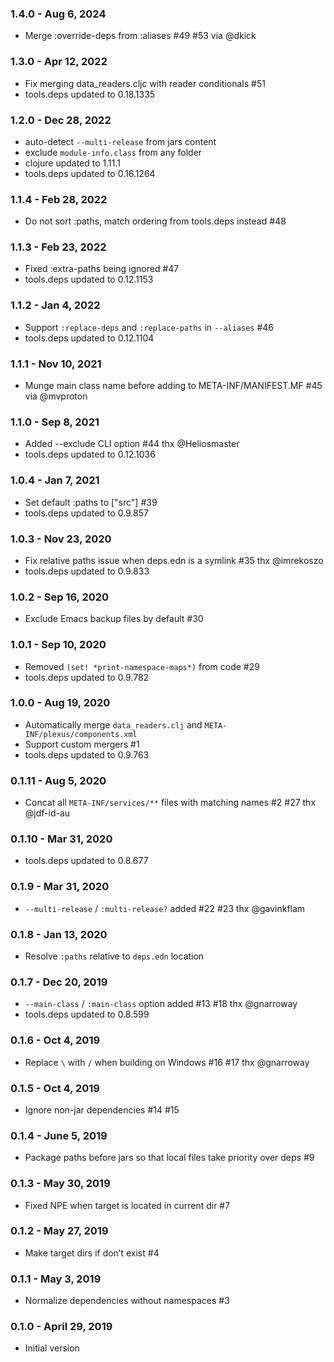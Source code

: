 ### 1.4.0 - Aug 6, 2024

- Merge :override-deps from :aliases #49 #53 via @dkick

### 1.3.0 - Apr 12, 2022

- Fix merging data_readers.cljc with reader conditionals #51
- tools.deps updated to 0.18.1335

### 1.2.0 - Dec 28, 2022

- auto-detect `--multi-release` from jars content
- exclude `module-info.class` from any folder
- clojure updated to 1.11.1
- tools.deps updated to 0.16.1264

### 1.1.4 - Feb 28, 2022

- Do not sort :paths, match ordering from tools.deps instead #48

### 1.1.3 - Feb 23, 2022

- Fixed :extra-paths being ignored #47
- tools.deps updated to 0.12.1153

### 1.1.2 - Jan 4, 2022

- Support `:replace-deps` and `:replace-paths` in `--aliases` #46
- tools.deps updated to 0.12.1104

### 1.1.1 - Nov 10, 2021

- Munge main class name before adding to META-INF/MANIFEST.MF #45 via @mvproton

### 1.1.0 - Sep 8, 2021

- Added --exclude CLI option #44 thx @Heliosmaster
- tools.deps updated to 0.12.1036

### 1.0.4 - Jan 7, 2021

- Set default :paths to ["src"] #39
- tools.deps updated to 0.9.857

### 1.0.3 - Nov 23, 2020

- Fix relative paths issue when deps.edn is a symlink #35 thx @imrekoszo
- tools.deps updated to 0.9.833

### 1.0.2 - Sep 16, 2020

- Exclude Emacs backup files by default #30

### 1.0.1 - Sep 10, 2020

- Removed `(set! *print-namespace-maps*)` from code #29
- tools.deps updated to 0.9.782

### 1.0.0 - Aug 19, 2020

- Automatically merge `data_readers.clj` and `META-INF/plexus/components.xml`
- Support custom mergers #1
- tools.deps updated to 0.9.763

### 0.1.11 - Aug 5, 2020

- Concat all `META-INF/services/**` files with matching names #2 #27 thx @jdf-id-au

### 0.1.10 - Mar 31, 2020

- tools.deps updated to 0.8.677

### 0.1.9 - Mar 31, 2020

- `--multi-release` / `:multi-release?` added #22 #23 thx @gavinkflam

### 0.1.8 - Jan 13, 2020

- Resolve `:paths` relative to `deps.edn` location

### 0.1.7 - Dec 20, 2019

- `--main-class` / `:main-class` option added #13 #18 thx @gnarroway
- tools.deps updated to 0.8.599

### 0.1.6 - Oct 4, 2019

- Replace `\` with `/` when building on Windows #16 #17 thx @gnarroway

### 0.1.5 - Oct 4, 2019

- Ignore non-jar dependencies #14 #15

### 0.1.4 - June 5, 2019

- Package paths before jars so that local files take priority over deps #9

### 0.1.3 - May 30, 2019

- Fixed NPE when target is located in current dir #7

### 0.1.2 - May 27, 2019

- Make target dirs if don’t exist #4

### 0.1.1 - May 3, 2019

- Normalize dependencies without namespaces #3

### 0.1.0 - April 29, 2019

- Initial version
